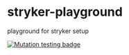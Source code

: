 # stryker-playground
playground for stryker setup

[![Mutation testing badge](https://img.shields.io/endpoint?style=flat&url=https%3A%2F%2Fbadge-api.stryker-mutator.io%2Fgithub.com%2Fphilrowan-mtb%2Fstryker-playground%2Fmain)](https://dashboard.stryker-mutator.io/reports/github.com/philrowan-mtb/stryker-playground/main)